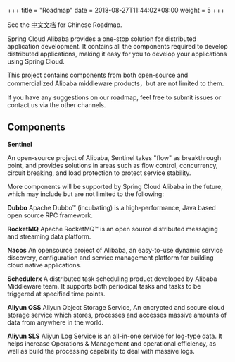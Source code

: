 +++
title = "Roadmap"
date = 2018-08-27T11:44:02+08:00
weight = 5
+++

See the [中文文档](https://github.com/spring-cloud-incubator/spring-cloud-alibabacloud/blob/master/Roadmap-zh.md) for Chinese Roadmap.


Spring Cloud Alibaba provides a one-stop solution for distributed application development. It contains all the components required to develop distributed applications, making it easy for you to develop your applications using Spring Cloud.

This project contains components from both open-source and commercialized Alibaba middleware products，but are not limited to them.

If you have any suggestions on our roadmap, feel free to submit issues or contact us via the other channels.


## Components

**Sentinel**

An open-source project of Alibaba, Sentinel takes "flow" as breakthrough point, and provides solutions in areas such as flow control, concurrency, circuit breaking, and load protection to protect service stability.

More components will be supported by Spring Cloud Alibaba in the future, which may include but are not limited to the following: 

**Dubbo**
Apache Dubbo™ (incubating) is a high-performance, Java based open source RPC framework.

**RocketMQ**
Apache RocketMQ™ is an open source distributed messaging and streaming data platform.

**Nacos**
An opensource project of Alibaba, an easy-to-use dynamic service discovery, configuration and service management platform for building cloud native applications.

**Schedulerx**
A distributed task scheduling product developed by Alibaba Middleware team. It supports both periodical tasks and tasks to be triggered at specified time points.

**Aliyun OSS**
Aliyun Object Storage Service, An encrypted and secure cloud storage service which stores, processes and accesses massive amounts of data from anywhere in the world.

**Aliyun SLS**
Aliyun Log Service is an all-in-one service for log-type data. It helps increase Operations & Management and operational efficiency, as well as build the processing capability to deal with massive logs.